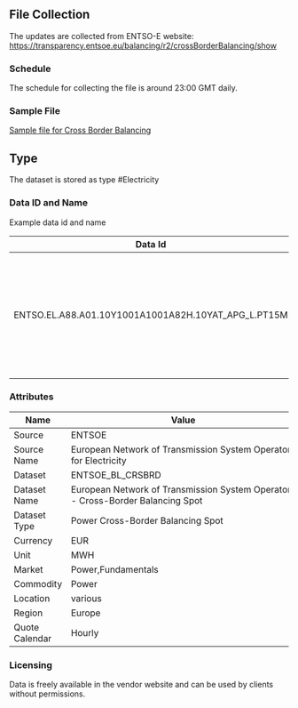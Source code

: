 ## File Collection

The updates are collected from ENTSO-E website: https://transparency.entsoe.eu/balancing/r2/crossBorderBalancing/show

### Schedule

The schedule for collecting the file is around 23:00 GMT daily.

### Sample File

[Sample file for Cross Border Balancing](pathname:///file-samples/ENTSOE_BL_CRSBRD_input.xml)

## Type

The dataset is stored as type #Electricity

### Data ID and Name

Example data id and name

|**Data Id**|**Name**|
|-|-|
|ENTSO.EL.A88.A01.10Y1001A1001A82H.10YAT_APG_L.PT15M|ENTSO Power Cross border balancing DE-LU MBA - Austria, APG CA / MBA 15Minutely|

### Attributes

|Name|Value|
|-|-|
|Source|ENTSOE|
|Source Name|European Network of Transmission System Operators for Electricity|
|Dataset|ENTSOE_BL_CRSBRD|
|Dataset Name|European Network of Transmission System Operators - Cross-Border Balancing Spot|
|Dataset Type|Power Cross-Border Balancing Spot|
|Currency|EUR|
|Unit|MWH|
|Market|Power,Fundamentals|
|Commodity|Power|
|Location|various|
|Region|Europe|
|Quote Calendar|Hourly|

### Licensing

Data is freely available in the vendor website and can be used by clients without permissions.

